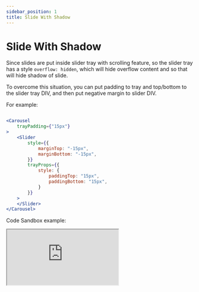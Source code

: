 ```yaml
---
sidebar_position: 1
title: Slide With Shadow
---
```



# Slide With Shadow

Since slides are put inside slider tray with scrolling feature, so the slider tray has a style `overflow: hidden`, which will hide overflow content and so that will hide shadow of slide.

To overcome this situation, you can put padding to tray and top/bottom to the slider tray DIV, and then put negative margin to slider DIV.

For example:

```jsx

<Carousel
    trayPadding={"15px"}
>
    <Slider
        style={{
            marginTop: "-15px",
            marginBottom: "-15px",
        }}
        trayProps={{
            style: {
                paddingTop: "15px",
                paddingBottom: "15px",
            }
        }}
    >
    </Slider>
</Carousel>
```

Code Sandbox example:

<iframe src="https://codesandbox.io/embed/react-scroll-snap-anime-slider-with-shadow-rnvyxm?fontsize=14&hidenavigation=1&theme=light"
     style={{"width":"100%", "height":"500px", border:"1px solid #ccc", "borderRadius": "4px", overflow:"hidden"}}
     title="react-scroll-snap-anime-slider-starter"
     allow="accelerometer; ambient-light-sensor; camera; encrypted-media; geolocation; gyroscope; hid; microphone; midi; payment; usb; vr; xr-spatial-tracking"
     sandbox="allow-forms allow-modals allow-popups allow-presentation allow-same-origin allow-scripts"
   ></iframe>
